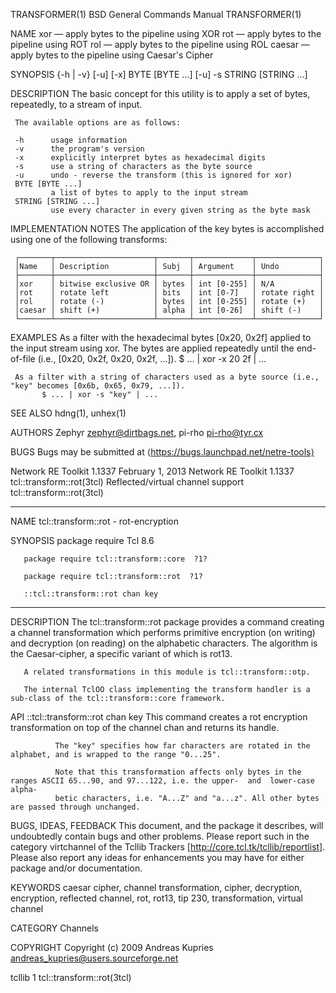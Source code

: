 TRANSFORMER(1)                                              BSD General Commands Manual                                             TRANSFORMER(1)

NAME
     xor — apply bytes to the pipeline using XOR
     rot — apply bytes to the pipeline using ROT
     rol — apply bytes to the pipeline using ROL
     caesar — apply bytes to the pipeline using Caesar's Cipher

SYNOPSIS
     <transform> {-h | -v}
     <transform> [-u] [-x] BYTE [BYTE ...]
     <transform> [-u] -s STRING [STRING ...]

DESCRIPTION
     The basic concept for this utility is to apply a set of bytes, repeatedly, to a stream of input.

     The available options are as follows:

     -h      usage information
     -v      the program's version
     -x      explicitly interpret bytes as hexadecimal digits
     -s      use a string of characters as the byte source
     -u      undo - reverse the transform (this is ignored for xor)
     BYTE [BYTE ...]
             a list of bytes to apply to the input stream
     STRING [STRING ...]
             use every character in every given string as the byte mask

IMPLEMENTATION NOTES
     The application of the key bytes is accomplished using one of the following transforms:

     ┌───────┬──────────────────────┬───────┬─────────────┬──────────────┐
     │Name   │ Description          │ Subj  │ Argument    │ Undo         │
     ├───────┼──────────────────────┼───────┼─────────────┼──────────────┤
     │xor    │ bitwise exclusive OR │ bytes │ int [0-255] │ N/A          │
     │rot    │ rotate left          │ bits  │ int [0-7]   │ rotate right │
     │rol    │ rotate (-)           │ bytes │ int [0-255] │ rotate (+)   │
     │caesar │ shift (+)            │ alpha │ int [0-26]  │ shift (-)    │
     └───────┴──────────────────────┴───────┴─────────────┴──────────────┘
EXAMPLES
     As a filter with the hexadecimal bytes [0x20, 0x2f] applied to the input stream using xor.  The bytes are applied repeatedly until the end-
     of-file (i.e., [0x20, 0x2f, 0x20, 0x2f, ...]).
           $ ... | xor -x 20 2f | ...

     As a filter with a string of characters used as a byte source (i.e., "key" becomes [0x6b, 0x65, 0x79, ...]).
           $ ... | xor -s "key" | ...

SEE ALSO
     hdng(1), unhex(1)

AUTHORS
     Zephyr <zephyr@dirtbags.net>,
     pi-rho <pi-rho@tyr.cx>

BUGS
     Bugs may be submitted at ⟨https://bugs.launchpad.net/netre-tools⟩

Network RE Toolkit 1.1337                                        February 1, 2013                                        Network RE Toolkit 1.1337
tcl::transform::rot(3tcl)                                Reflected/virtual channel support                               tcl::transform::rot(3tcl)

__________________________________________________________________________________________________________________________________________________

NAME
       tcl::transform::rot - rot-encryption

SYNOPSIS
       package require Tcl  8.6

       package require tcl::transform::core  ?1?

       package require tcl::transform::rot  ?1?

       ::tcl::transform::rot chan key

__________________________________________________________________________________________________________________________________________________

DESCRIPTION
       The  tcl::transform::rot  package provides a command creating a channel transformation which performs primitive encryption (on writing) and
       decryption (on reading) on the alphabetic characters. The algorithm is the Caesar-cipher, a specific variant of which is rot13.

       A related transformations in this module is tcl::transform::otp.

       The internal TclOO class implementing the transform handler is a sub-class of the tcl::transform::core framework.

API
       ::tcl::transform::rot chan key
              This command creates a rot encryption transformation on top of the channel chan and returns its handle.

              The "key" specifies how far characters are rotated in the alphabet, and is wrapped to the range "0...25".

              Note that this transformation affects only bytes in the ranges ASCII 65...90, and 97...122, i.e. the upper-  and  lower-case  alpha‐
              betic characters, i.e. "A...Z" and "a...z". All other bytes are passed through unchanged.

BUGS, IDEAS, FEEDBACK
       This  document,  and  the  package  it  describes,  will  undoubtedly  contain bugs and other problems.  Please report such in the category
       virtchannel of the Tcllib Trackers [http://core.tcl.tk/tcllib/reportlist].  Please also report any ideas for enhancements you may have  for
       either package and/or documentation.

KEYWORDS
       caesar  cipher,  channel  transformation,  cipher,  decryption, encryption, reflected channel, rot, rot13, tip 230, transformation, virtual
       channel

CATEGORY
       Channels

COPYRIGHT
       Copyright (c) 2009 Andreas Kupries <andreas_kupries@users.sourceforge.net>

tcllib                                                                   1                                               tcl::transform::rot(3tcl)
